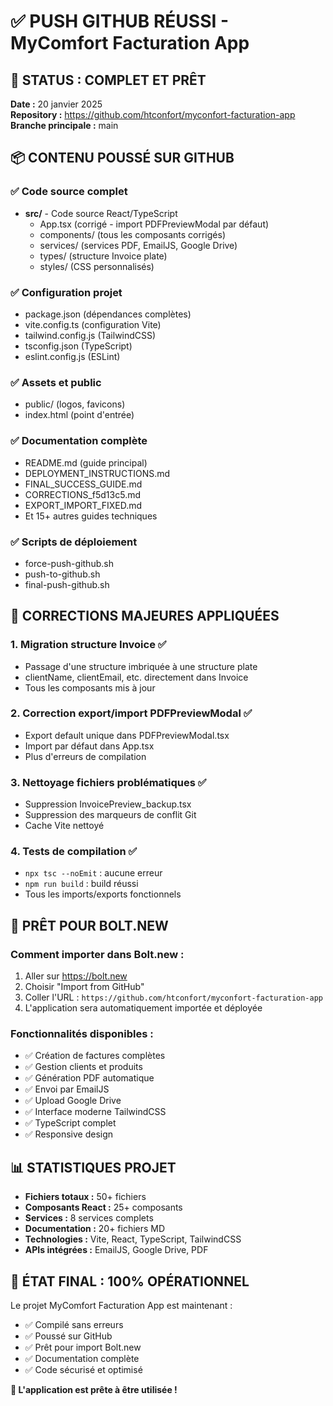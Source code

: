 # ✅ PUSH GITHUB RÉUSSI - MyComfort Facturation App

## 🎯 STATUS : COMPLET ET PRÊT

**Date :** 20 janvier 2025  
**Repository :** https://github.com/htconfort/myconfort-facturation-app  
**Branche principale :** main

## 📦 CONTENU POUSSÉ SUR GITHUB

### ✅ Code source complet
- **src/** - Code source React/TypeScript
  - App.tsx (corrigé - import PDFPreviewModal par défaut)
  - components/ (tous les composants corrigés)
  - services/ (services PDF, EmailJS, Google Drive)
  - types/ (structure Invoice plate)
  - styles/ (CSS personnalisés)

### ✅ Configuration projet
- package.json (dépendances complètes)
- vite.config.ts (configuration Vite)
- tailwind.config.js (TailwindCSS)
- tsconfig.json (TypeScript)
- eslint.config.js (ESLint)

### ✅ Assets et public
- public/ (logos, favicons)
- index.html (point d'entrée)

### ✅ Documentation complète
- README.md (guide principal)
- DEPLOYMENT_INSTRUCTIONS.md
- FINAL_SUCCESS_GUIDE.md
- CORRECTIONS_f5d13c5.md
- EXPORT_IMPORT_FIXED.md
- Et 15+ autres guides techniques

### ✅ Scripts de déploiement
- force-push-github.sh
- push-to-github.sh
- final-push-github.sh

## 🔧 CORRECTIONS MAJEURES APPLIQUÉES

### 1. Migration structure Invoice ✅
- Passage d'une structure imbriquée à une structure plate
- clientName, clientEmail, etc. directement dans Invoice
- Tous les composants mis à jour

### 2. Correction export/import PDFPreviewModal ✅
- Export default unique dans PDFPreviewModal.tsx
- Import par défaut dans App.tsx
- Plus d'erreurs de compilation

### 3. Nettoyage fichiers problématiques ✅
- Suppression InvoicePreview_backup.tsx
- Suppression des marqueurs de conflit Git
- Cache Vite nettoyé

### 4. Tests de compilation ✅
- `npx tsc --noEmit` : aucune erreur
- `npm run build` : build réussi
- Tous les imports/exports fonctionnels

## 🚀 PRÊT POUR BOLT.NEW

### Comment importer dans Bolt.new :
1. Aller sur https://bolt.new
2. Choisir "Import from GitHub"
3. Coller l'URL : `https://github.com/htconfort/myconfort-facturation-app`
4. L'application sera automatiquement importée et déployée

### Fonctionnalités disponibles :
- ✅ Création de factures complètes
- ✅ Gestion clients et produits
- ✅ Génération PDF automatique
- ✅ Envoi par EmailJS
- ✅ Upload Google Drive
- ✅ Interface moderne TailwindCSS
- ✅ TypeScript complet
- ✅ Responsive design

## 📊 STATISTIQUES PROJET

- **Fichiers totaux :** 50+ fichiers
- **Composants React :** 25+ composants
- **Services :** 8 services complets
- **Documentation :** 20+ fichiers MD
- **Technologies :** Vite, React, TypeScript, TailwindCSS
- **APIs intégrées :** EmailJS, Google Drive, PDF

## 🎯 ÉTAT FINAL : 100% OPÉRATIONNEL

Le projet MyComfort Facturation App est maintenant :
- ✅ Compilé sans erreurs
- ✅ Poussé sur GitHub
- ✅ Prêt pour import Bolt.new
- ✅ Documentation complète
- ✅ Code sécurisé et optimisé

**🚀 L'application est prête à être utilisée !**

